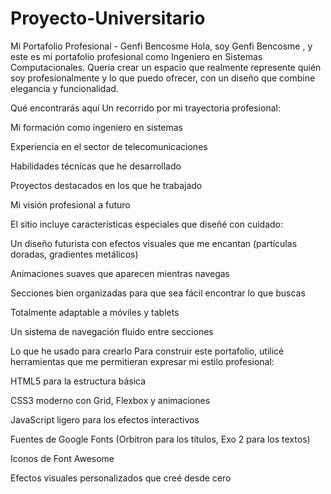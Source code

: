 # Proyecto-Universitario
Mi Portafolio Profesional - Genfi Bencosme
Hola, soy Genfi Bencosme , y este es mi portafolio profesional como Ingeniero en Sistemas Computacionales. Quería crear un espacio que realmente represente quién soy profesionalmente y lo que puedo ofrecer, con un diseño que combine elegancia y funcionalidad.

Qué encontrarás aquí
Un recorrido por mi trayectoria profesional:

Mi formación como ingeniero en sistemas

Experiencia en el sector de telecomunicaciones

Habilidades técnicas que he desarrollado

Proyectos destacados en los que he trabajado

Mi visión profesional a futuro

El sitio incluye características especiales que diseñé con cuidado:

Un diseño futurista con efectos visuales que me encantan (partículas doradas, gradientes metálicos)

Animaciones suaves que aparecen mientras navegas

Secciones bien organizadas para que sea fácil encontrar lo que buscas

Totalmente adaptable a móviles y tablets

Un sistema de navegación fluido entre secciones

Lo que he usado para crearlo
Para construir este portafolio, utilicé herramientas que me permitieran expresar mi estilo profesional:

HTML5 para la estructura básica

CSS3 moderno con Grid, Flexbox y animaciones

JavaScript ligero para los efectos interactivos

Fuentes de Google Fonts (Orbitron para los títulos, Exo 2 para los textos)

Iconos de Font Awesome

Efectos visuales personalizados que creé desde cero
